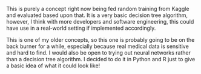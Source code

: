 This is purely a concept right now being fed random training from Kaggle and evaluated based upon that. It is a very basic decision tree algorithm, however, I think with more developers and software engineering, this could have use in a real-world setting if implemented accordingly.

This is one of my older concepts, so this one is probably going to be on the back burner for a while, especially because real medical data is sensitive and hard to find. I would also be open to trying out neural networks rather than a decision tree algorithm. I decided to do it in Python and R just to give a basic idea of what it could look like!
